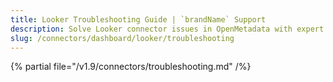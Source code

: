 ```yaml
---
title: Looker Troubleshooting Guide | `brandName` Support
description: Solve Looker connector issues in OpenMetadata with expert troubleshooting guides. Fix authentication, API errors, and data sync problems quickly.
slug: /connectors/dashboard/looker/troubleshooting
---
```


{% partial file="/v1.9/connectors/troubleshooting.md" /%}
